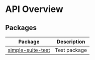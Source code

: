 # API Overview

## Packages

| Package                                     | Description  |
| ------------------------------------------- | ------------ |
| [simple-suite-test](docs/simple-suite-test) | Test package |
